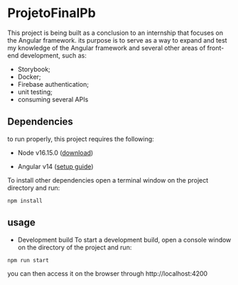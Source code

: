 # ProjetoFinalPb

This project is being built as a conclusion to an internship that focuses on the Angular framework. its purpose is to serve as a way to expand and test my knowledge of the Angular framework and several other areas of front-end development, such as:

  - Storybook;
  - Docker;
  - Firebase authentication;
  - unit testing;
  - consuming several APIs

## Dependencies

to run properly, this project requires the following:

  - Node v16.15.0 ([download](https://nodejs.org/dist/v16.16.0/node-v16.16.0-x64.msi))
  
  - Angular v14 ([setup guide](https://angular.io/guide/setup-local))

To install other dependencies open a terminal window on the project directory and run:

```
npm install
```

## usage

 - Development build
To start a development build, open a console window on the directory of the project and run:
```
npm run start
```
you can then access it on the browser through http://localhost:4200
